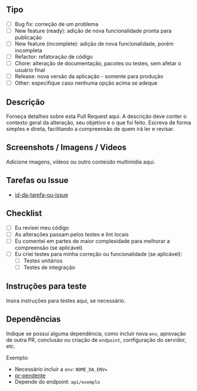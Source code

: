 ## Tipo

- [ ] Bug fix: correção de um problema
- [ ] New feature (ready): adição de nova funcionalidade pronta para publicação
- [ ] New feature (incomplete): adição de nova funcionalidade, porém incompleta
- [ ] Refactor: refatoração de código
- [ ] Chore: alteração de documentação, pacotes ou testes, sem afetar o usuário final
- [ ] Release: nova versão da aplicação - somente para produção
- [ ] Other: especifique caso nenhuma opção acima se adeque

## Descrição

Forneça detalhes sobre esta Pull Request aqui. A descrição deve conter o contexto geral da alteração, seu objetivo e o que foi feito. Escreva de forma simples e direta, facilitando a compreensão de quem irá ler e revisar.

## Screenshots / Imagens / Videos

Adicione imagens, vídeos ou outro conteúdo multimídia aqui.

## Tarefas ou Issue

- [id-da-tarefa-ou-issue](link-da-tarefa-ou-issue)

## Checklist

- [ ] Eu revisei meu código
- [ ] As alterações passam pelos testes e lint locais
- [ ] Eu comentei em partes de maior complexidade para melhorar a compreensão (se aplicável)
- [ ] Eu criei testes para minha correção ou funcionalidade (se aplicável):
  - [ ] Testes unitários
  - [ ] Testes de integração

## Instruções para teste

Insira instruções para testes aqui, se necessário.

## Dependências

Indique se possui alguma dependência, como incluir nova `env`, aprovação de outra PR, conclusão ou criação de `endpoint`, configuração do servidor, etc.

Exemplo:

- Necessário incluir a `env`: `NOME_DA_ENV=`
- [pr-pendente](link-da-pr)
- Depende do endpoint: `api/exemplo`
